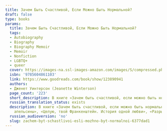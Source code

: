 ```yaml
---
title: Зачем Быть Счастливой, Если Можно Быть Нормальной?
draft: false
type: books
params:
  title: Зачем Быть Счастливой, Если Можно Быть Нормальной?
  tags:
  - Autobiography
  - Biography
  - Biography Memoir
  - Memoir
  - Nonfiction
  - LGBTQ+
  - queer
  cover: https://images-na.ssl-images-amazon.com/images/S/compressed.photo.goodreads.com/books/1680031403i/123890941.jpg
  isbn: '9785604861103'
  link: https://www.goodreads.com/book/show/123890941
  authors:
  - Дженет Уинтерсон (Jeanette Winterson)
  page_count: '223'
  short_description: В книге «Зачем быть счастливой, если можно быть нормальной?», впервые опубликованной в 2011 году, Джанет Уинтерсон возвращается к истории своего детства в приемной семье, легшей в основу...
  russian_translation_status: exists
  description: В книге «Зачем быть счастливой, если можно быть нормальной?», впервые опубликованной в 2011 году, Джанет Уинтерсон возвращается к истории своего детства в приемной семье, легшей в основу полуавтобиографического романа «Не только апельсины» (1985), — на этот раз помещая ее в мемуарную рамку. Юные годы в промышленном городке на севере Англии, трудности взросления наперекор ожиданиям приемных родителей, истовых христиан-пятидесятников — развязку этой истории диктует сама жизнь. Надежду на освобождение от неприкаянного прошлого дает увлечение британской литературой и любовь к слову, которые Джанет Уинтерсон не только пронесет через десятилетия, но и сделает своим ремеслом. Отправляясь на поиски биологической матери двадцать пять лет спустя, она присваивает прошлый опыт, учится любить и примиряется с собой.Джанет Уинтерсон (род. 1959) — британская писательница, известная ярким и бескомпромиссным языком и необычными, зачастую юмористическими романами. Авторка романов «Не только
    апельсины», «Целую, твой Франкенштейн. История одной любви», «Разрыв во времени» и других. Награждена званием офицера ордена Британской империи в 2006 году.
  russian_audioversion: 'no'
  slug: zachem-byt-schastlivoi-esli-mozhno-byt-normalnoi-6377dad1
---
```

